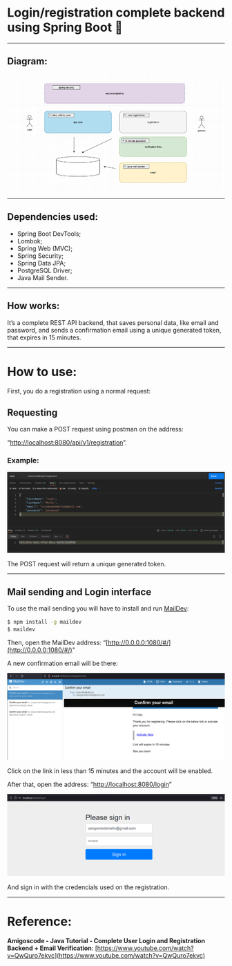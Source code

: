 # Login/registration complete backend using Spring Boot 🍃

---

## Diagram:

![Untitled](Login%20registration%20complete%20backend%20using%20Spring%20B%204bf9d0380508462381958e9dfe9f4c19/Untitled.png)

---

## Dependencies used:

- Spring Boot DevTools;
- Lombok;
- Spring Web (MVC);
- Spring Security;
- Spring Data JPA;
- PostgreSQL Driver;
- Java Mail Sender.

---

## How works:

It’s a complete REST API backend, that saves personal data, like email and password, and sends a confirmation email using a unique generated token, that expires in 15 minutes.

---

# How to use:

First, you do a registration using a normal request:

## Requesting

You can make a POST request using postman on the address:

 “[http://localhost:8080/api/v1/registration](http://localhost:8080/api/v1/registration)”.

### Example:

![Untitled](Login%20registration%20complete%20backend%20using%20Spring%20B%204bf9d0380508462381958e9dfe9f4c19/Untitled%201.png)

The POST request will return a unique generated token.

---

## Mail sending and Login interface

To use the mail sending you will have to install and run [MailDev](https://github.com/maildev/maildev):

```bash
$ npm install -g maildev
$ maildev
```

Then, open the MailDev address: “[http://0.0.0.0:1080/#/](http://0.0.0.0:1080/#/)"

A new confirmation email will be there:

![Untitled](Login%20registration%20complete%20backend%20using%20Spring%20B%204bf9d0380508462381958e9dfe9f4c19/Untitled%202.png)

Click on the link in less than 15 minutes and the account will be enabled.

After that, open the address: “[http://localhost:8080/login](http://localhost:8080/login)”

![Untitled](Login%20registration%20complete%20backend%20using%20Spring%20B%204bf9d0380508462381958e9dfe9f4c19/Untitled%203.png)

And sign in with the credencials used on the registration.

---

# Reference:

**Amigoscode - Java Tutorial - Complete User Login and Registration Backend + Email Verification**: [https://www.youtube.com/watch?v=QwQuro7ekvc](https://www.youtube.com/watch?v=QwQuro7ekvc)
